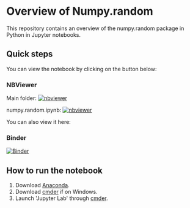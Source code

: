 # Overview of Numpy.random
This repository contains an overview of the numpy.random package in Python in Jupyter notebooks.

## Quick steps
You can view the notebook by clicking on the button below:

### NBViewer
Main folder:
[![nbviewer](https://raw.githubusercontent.com/jupyter/design/master/logos/Badges/nbviewer_badge.svg)](https://nbviewer.org/github/amandamurray2021/programming-for-data-analysis/tree/main/)

numpy.random.ipynb:
[![nbviewer](https://raw.githubusercontent.com/jupyter/design/master/logos/Badges/nbviewer_badge.svg)](https://nbviewer.org/github/amandamurray2021/programming-for-data-analysis/blob/main/numpy.random.ipynb)

You can also view it here:

### Binder 
[![Binder](https://mybinder.org/badge_logo.svg)](https://mybinder.org/v2/gh/amandamurray2021/programming-for-data-analysis/HEAD)

## How to run the notebook
1. Download [Anaconda]().
2. Download [cmder]() if on Windows.
3. Launch 'Jupyter Lab' through [cmder]().